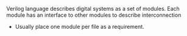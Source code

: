 Verilog language describes digital systems as a set of modules. Each module has an interface to other modules to describe interconnection
- Usually place one module per file as a requirement. 